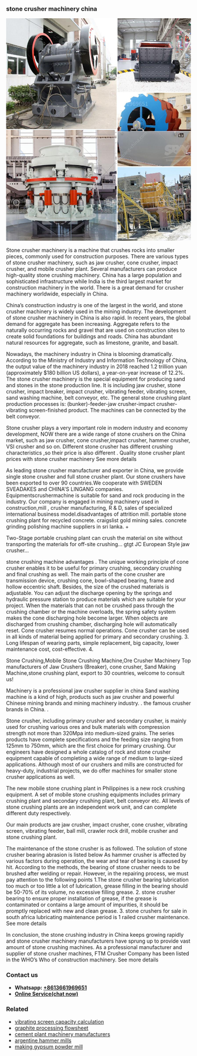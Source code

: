<h3>stone crusher machinery china</h3><img src='1708663675.jpg' alt=''><p>Stone crusher machinery is a machine that crushes rocks into smaller pieces, commonly used for construction purposes. There are various types of stone crusher machinery, such as jaw crusher, cone crusher, impact crusher, and mobile crusher plant. Several manufacturers can produce high-quality stone crushing machinery. China has a large population and sophisticated infrastructure while India is the third largest market for construction machinery in the world. There is a great demand for crusher machinery worldwide, especially in China.</p><p>China’s construction industry is one of the largest in the world, and stone crusher machinery is widely used in the mining industry. The development of stone crusher machinery in China is also rapid. In recent years, the global demand for aggregate has been increasing. Aggregate refers to the naturally occurring rocks and gravel that are used on construction sites to create solid foundations for buildings and roads. China has abundant natural resources for aggregate, such as limestone, granite, and basalt.</p><p>Nowadays, the machinery industry in China is blooming dramatically. According to the Ministry of Industry and Information Technology of China, the output value of the machinery industry in 2018 reached 1.2 trillion yuan (approximately $180 billion US dollars), a year-on-year increase of 12.2%. The stone crusher machinery is the special equipment for producing sand and stones in the stone production line. It is including jaw crusher, stone crusher, impact breaker, impact crusher, vibrating feeder, vibrating screen, sand washing machine, belt conveyor, etc. The general stone crushing plant production processes is: (bunker)-feeder-jaw crusher-impact crusher-vibrating screen-finished product. The machines can be connected by the belt conveyor.</p><p>Stone crusher plays a very important role in modern industry and economy development, NOW there are a wide range of stone crushers on the China market, such as jaw crusher, cone crusher,impact crusher, hammer crusher, VSI crusher and so on. Different stone crusher has different crushing characteristics ,so their price is also different . Quality stone crusher plant prices with stone crusher machinery See more details</p><p>As leading stone crusher manufacturer and exporter in China, we provide single stone crusher and full stone crusher plant. Our stone crushers have been exported to over 90 countries.We cooperate with SWEDEN SVEADAKES and CHINA'S LINGANG companies. Equipmentscrushermachine is suitable for sand and rock producing in the industry. Our company is engaged in mining machinery used in construction,mill , crusher manufacturing, R & D, sales of specialized international business model.disadvantages of attrition mill. portable stone crushing plant for recycled concrete. craigslist gold mining sales. concrete grinding polishing machine suppliers in sri lanka. +</p><p>Two-Stage portable crushing plant can crush the material on site without transporting the materials for off-site crushing... gtgt JC European Style jaw crusher...</p><p>stone crushing machine advantages . The unique working principle of cone crusher enables it to be useful for primary crushing, secondary crushing and final crushing as well. The main parts of the cone crusher are transmission device, crushing cone, bowl-shaped bearing, frame and hollow eccentric shaft. Besides, the size of the crushed materials is adjustable. You can adjust the discharge opening by the springs and hydraulic pressure station to produce materials which are suitable for your project. When the materials that can not be crushed pass through the crushing chamber or the machine overloads, the spring safety system makes the cone discharging hole become larger. When objects are discharged from crushing chamber, discharging hole will automatically reset. Cone crusher resumes normal operations. Cone crusher can be used in all kinds of material being applied for primary and secondary crushing. 3. Long lifespan of wearing parts, simple replacement, big capacity, lower maintenance cost, cost-effective. 4.</p><p>Stone Crushing,Mobile Stone Crushing Machine,Ore Crusher Machinery Top manufacturers of Jaw Crushers (Breaker), cone crusher, Sand Making Machine,stone crushing plant, export to 30 countries, welcome to consult us!</p><p>Machinery is a professional jaw crusher supplier in china Sand washing machine is a kind of high, products such as jaw crusher and powerful Chinese mining brands and mining machinery industry. . the famous crusher brands in China. .</p><p>Stone crusher, including primary crusher and secondary crusher, is mainly used for crushing various ores and bulk materials with compression strength not more than 320Mpa into medium-sized grains. The series products have complete specifications and the feeding size ranging from 125mm to 750mm, which are the first choice for primary crushing. Our engineers have designed a whole catalog of rock and stone crusher equipment capable of completing a wide range of medium to large-sized applications. Although most of our crushers and mills are constructed for heavy-duty, industrial projects, we do offer machines for smaller stone crusher applications as well.</p><p>The new mobile stone crushing plant in Philippines is a new rock crushing equipment. A set of mobile stone crushing equipments includes primary crushing plant and secondary crushing plant, belt conveyor etc. All levels of stone crushing plants are an independent work unit, and can complete different duty respectively.</p><p>Our main products are jaw crusher, impact crusher, cone crusher, vibrating screen, vibrating feeder, ball mill, crawler rock drill, mobile crusher and stone crushing plant.</p><p>The maintenance of the stone crusher is as followed. The solution of stone crusher bearing abrasion is listed below As hammer crusher is affected by various factors during operation, the wear and tear of bearing is caused by hit. According to the methods, the bearing of stone crusher needs to be brushed after welding or repair. However, in the repairing process, we must pay attention to the following points 1.The stone crusher bearing lubrication too much or too little a lot of lubrication, grease filling in the bearing should be 50-70% of its volume, no excessive filling grease. 2. stone crusher bearing to ensure proper installation of grease, if the grease is contaminated or contains a large amount of impurities, it should be promptly replaced with new and clean grease. 3. stone crushers for sale in south africa lubricating maintenance period is 1 railed crusher maintenance. See more details</p><p>In conclusion, the stone crushing industry in China keeps growing rapidly and stone crusher machinery manufacturers have sprung up to provide vast amount of stone crushing machines. As a professional manufacturer and supplier of stone crusher machines, FTM Crusher Company has been listed in the WHO’s Who of construction machinery. See more details</p><h3>Contact us</h3><ul><li><strong>Whatsapp:&nbsp;<a href="https://wa.me/8613661969651">+8613661969651</a></strong></li><li><a href="https://swt.shibang-china.com/?git&amp;zhl&amp;stone crusher machinery china"><strong>Online Service(chat now)</strong></a></li></ul><h3>Related</h3><ul><li><a href='vibrating screen capacity calculation.md'>vibrating screen capacity calculation</a></li><li><a href='graphite processing flowsheet.md'>graphite processing flowsheet</a></li><li><a href='cement plant machinery manufacturers.md'>cement plant machinery manufacturers</a></li><li><a href='argentine hammer mills.md'>argentine hammer mills</a></li><li><a href='making gypsum powder mill.md'>making gypsum powder mill</a></li></ul>